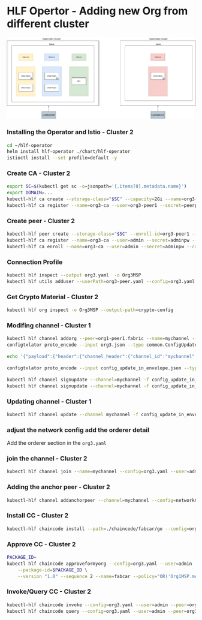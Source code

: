 # HLF Opertor - Adding new Org from different cluster
![Architecture](./image/HLF-K8.drawio.png)

### Installing the Operator and Istio - Cluster 2

```bash
cd ~/hlf-operator
helm install hlf-operator ./chart/hlf-operator
istioctl install --set profile=default -y
```

### Create CA - Cluster 2

```bash
export SC=$(kubectl get sc -o=jsonpath='{.items[0].metadata.name}')
export DOMAIN=...
kubectl-hlf ca create --storage-class="$SC" --capacity=2Gi --name=org3-ca --enroll-id=enroll --enroll-pw=enrollpw  --namespace=fabric --hosts=org3-ca.${DOMAIN} --istio-ingressgateway=ingressgateway --istio-port=443
kubectl-hlf ca register --name=org3-ca --user=org3-peer1 --secret=peerpw --type=peer --enroll-id enroll --enroll-secret=enrollpw --mspid=Org3MSP --namespace=fabric
```

### Create peer - Cluster 2

```bash
kubectl-hlf peer create --storage-class="$SC" --enroll-id=org3-peer1 --mspid=Org3MSP --enroll-pw=peerpw --capacity=5Gi --name=org3-peer1 --ca-name=org3-ca.fabric --namespace=fabric --statedb=couchdb --hosts=org3-peer1.${DOMAIN} --istio-ingressgateway=ingressgateway  --istio-port=443
kubectl-hlf ca register --name=org3-ca --user=admin --secret=adminpw --type=admin --enroll-id enroll --enroll-secret=enrollpw --mspid=Org3MSP --namespace=fabric
kubectl-hlf ca enroll --name=org3-ca --user=admin --secret=adminpw --ca-name ca  --output org3-peer.yaml --mspid=Org3MSP --namespace=fabric
```

### Connection Profile

```bash
kubectl hlf inspect --output org3.yaml  -o Org3MSP
kubectl hlf utils adduser --userPath=org3-peer.yaml --config=org3.yaml --username=admin --mspid=Org3MSP
```

### Get Crypto Material - Cluster 2

```bash
kubectl hlf org inspect -o Org3MSP --output-path=crypto-config
```

### Modifing channel - Cluster 1

```bash
kubectl hlf channel addorg --peer=org1-peer1.fabric --name=mychannel --config=networkConfig.yaml --user=admin --msp-id=Org3MSP --org-config=configtx.yaml --dry-run > org3.json
configtxlator proto_encode --input org3.json --type common.ConfigUpdate --output org3.pb
```

```bash
echo '{"payload":{"header":{"channel_header":{"channel_id":"mychannel", "type":2}},"data":{"config_update":'$(cat org3.json)'}}}' | jq . > config_update_in_envelope.json
```

```bash
configtxlator proto_encode --input config_update_in_envelope.json --type common.Envelope --output config_update_in_envelope.pb
```

```bash
kubectl hlf channel signupdate --channel=mychannel -f config_update_in_envelope.pb --user=admin --config=networkConfig.yaml --mspid=Org1MSP --output org1-mychannel-update-sign.pb
kubectl hlf channel signupdate --channel=mychannel -f config_update_in_envelope.pb --user=admin --config=networkConfig.yaml --mspid=Org2MSP --output org2-mychannel-update-sign.pb
```

### Updating channel - Cluster 1

```bash
kubectl hlf channel update --channel mychannel -f config_update_in_envelope.pb --config=networkConfig.yaml --user=admin --mspid=Org1MSP -s org1-mychannel-update-sign.pb -s org2-mychannel-update-sign.pb
```

### adjust the network config add the orderer detail
Add the orderer section in the `org3.yaml`

### join the channel - Cluster 2

```bash
kubectl hlf channel join --name=mychannel --config=org3.yaml --user=admin -p=org3-peer1.fabric
```

### Adding the anchor peer - Cluster 2

```bash
kubectl-hlf channel addanchorpeer --channel=mychannel --config=networkConfig.yaml --user=admin --peer=org3-peer1.fabric
```

### Install CC - Cluster 2

```bash
kubectl-hlf chaincode install --path=./chaincode/fabcar/go --config=org3.yaml --language=golang --label=fabcar --user=admin --peer=org3-peer1.fabric
```

### Approve CC - Cluster 2

```bash
PACKAGE_ID=
kubectl hlf chaincode approveformyorg --config=org3.yaml --user=admin --peer=org3-peer1.fabric \
    --package-id=$PACKAGE_ID \
    --version "1.0" --sequence 2 --name=fabcar --policy="OR('Org1MSP.member', 'Org2MSP.member','Org3MSP.member')" --channel=mychannel
```

### Invoke/Query CC - Cluster 2

```bash
kubectl-hlf chaincode invoke --config=org3.yaml --user=admin --peer=org3-peer1.fabric --chaincode=fabcar --channel=mychannel --fcn=CreateCar -a "1000" -a "honda" -a "civic" -a "blue" "aditya"
kubectl hlf chaincode query --config=org3.yaml --user=admin --peer=org3-peer1.fabric --chaincode=fabcar --channel=mychannel --fcn=QueryAllCars
```
